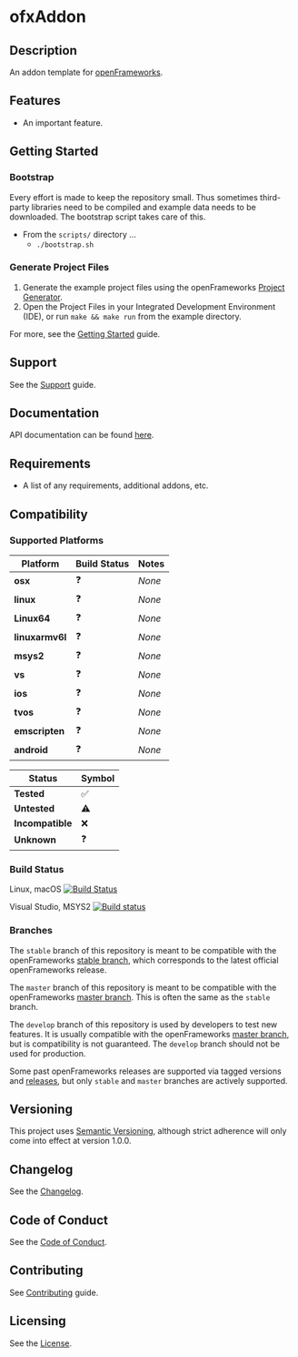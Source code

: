# ofxAddon

## Description

An addon template for [openFrameworks](https://openframeworks.cc).

## Features

-   An important feature.

## Getting Started

### Bootstrap

Every effort is made to keep the repository small. Thus sometimes third-party libraries need to be compiled and example data needs to be downloaded. The bootstrap script takes care of this.

-   From the `scripts/` directory ...
    -   `./bootstrap.sh`

### Generate Project Files

1.   Generate the example project files using the openFrameworks [Project Generator](http://openframeworks.cc/learning/01_basics/how_to_add_addon_to_project/).
2.   Open the Project Files in your Integrated Development Environment (IDE), or run `make && make run` from the example directory.

For more, see the [Getting Started](docs/GETTING_STARTED.md) guide.

## Support

See the [Support](docs/SUPPORT.md) guide.

## Documentation

API documentation can be found [here](https://bakercp.github.io/ofxAddon/).

## Requirements

-   A list of any requirements, additional addons, etc.

## Compatibility

### Supported Platforms

| Platform          | Build Status | Notes  |
|-------------------|--------------|--------|
| **osx**           |      ❓      | _None_ |
| **linux**         |      ❓      | _None_ |
| **Linux64**       |      ❓      | _None_ |
| **linuxarmv6l**   |      ❓      | _None_ |
| **msys2**         |      ❓      | _None_ |
| **vs**            |      ❓      | _None_ |
| **ios**           |      ❓      | _None_ |
| **tvos**          |      ❓      | _None_ |
| **emscripten**    |      ❓      | _None_ |
| **android**       |      ❓      | _None_ |

|      Status      | Symbol |
|------------------|--------|
| **Tested**       |   ✅   | 
| **Untested**     |   ⚠️   |
| **Incompatible** |   ❌   |
| **Unknown**      |   ❓   |


### Build Status

Linux, macOS [![Build Status](https://travis-ci.org/bakercp/ofxIO.svg?branch=master)](https://travis-ci.org/bakercp/ofxIO)

Visual Studio, MSYS2 [![Build status](https://ci.appveyor.com/api/projects/status/krr0ck8ffida8nsj/branch/master?svg=true)](https://ci.appveyor.com/project/bakercp/ofxio/branch/master)

### Branches

The `stable` branch of this repository is meant to be compatible with the openFrameworks [stable branch](https://github.com/openframeworks/openFrameworks/tree/stable), which corresponds to the latest official openFrameworks release.

The `master` branch of this repository is meant to be compatible with the openFrameworks [master branch](https://github.com/openframeworks/openFrameworks/tree/master). This is often the same as the `stable` branch.

The `develop` branch of this repository is used by developers to test new features. It is usually compatible with the openFrameworks [master branch](https://github.com/openframeworks/openFrameworks/tree/master), but is compatibility is not guaranteed. The `develop` branch should not be used for production.

Some past openFrameworks releases are supported via tagged versions and [releases](/releases/), but only `stable` and `master` branches are actively supported.

## Versioning

This project uses [Semantic Versioning](http://semver.org/spec/v2.0.0.html), although strict adherence will only come into effect at version 1.0.0.

## Changelog

See the [Changelog](CHANGELOG.md).

## Code of Conduct

See the [Code of Conduct](docs/CODE_OF_CONDUCT.md).

## Contributing

See [Contributing](docs/CONTRIBUTING.md) guide.

## Licensing

See the [License](LICENSE.md).
